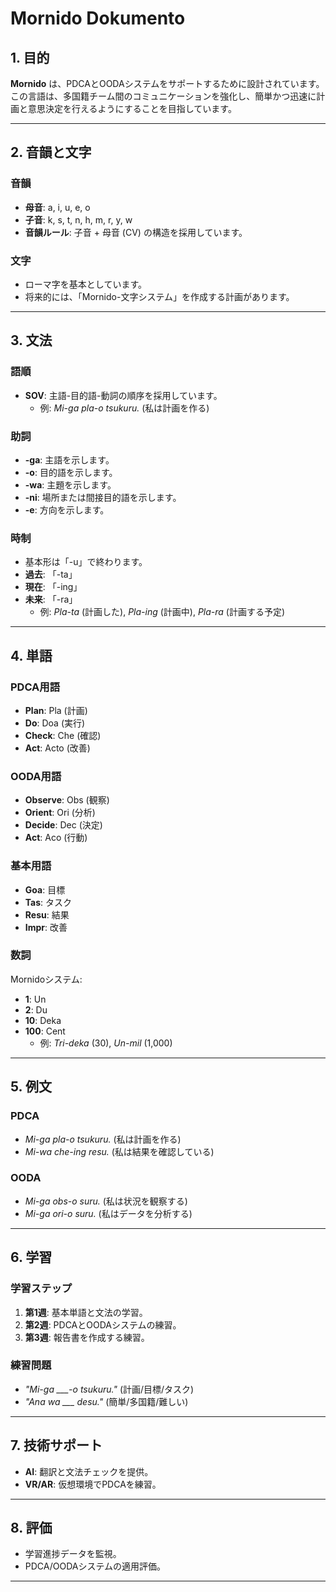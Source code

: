 # **Mornido Dokumento**

## **1. 目的**
**Mornido** は、PDCAとOODAシステムをサポートするために設計されています。  
この言語は、多国籍チーム間のコミュニケーションを強化し、簡単かつ迅速に計画と意思決定を行えるようにすることを目指しています。

---

## **2. 音韻と文字**
### **音韻**
- **母音**: a, i, u, e, o  
- **子音**: k, s, t, n, h, m, r, y, w  
- **音韻ルール**: 子音 + 母音 (CV) の構造を採用しています。

### **文字**
- ローマ字を基本としています。  
- 将来的には、「Mornido-文字システム」を作成する計画があります。

---

## **3. 文法**
### **語順**
- **SOV**: 主語-目的語-動詞の順序を採用しています。  
  - 例: *Mi-ga pla-o tsukuru.* (私は計画を作る)

### **助詞**
- **-ga**: 主語を示します。  
- **-o**: 目的語を示します。  
- **-wa**: 主題を示します。  
- **-ni**: 場所または間接目的語を示します。  
- **-e**: 方向を示します。

### **時制**
- 基本形は「-u」で終わります。  
- **過去**: 「-ta」  
- **現在**: 「-ing」  
- **未来**: 「-ra」  
  - 例: *Pla-ta* (計画した), *Pla-ing* (計画中), *Pla-ra* (計画する予定)

---

## **4. 単語**
### **PDCA用語**
- **Plan**: Pla (計画)  
- **Do**: Doa (実行)  
- **Check**: Che (確認)  
- **Act**: Acto (改善)  

### **OODA用語**
- **Observe**: Obs (観察)  
- **Orient**: Ori (分析)  
- **Decide**: Dec (決定)  
- **Act**: Aco (行動)  

### **基本用語**
- **Goa**: 目標  
- **Tas**: タスク  
- **Resu**: 結果  
- **Impr**: 改善  

### **数詞**
Mornidoシステム:
- **1**: Un  
- **2**: Du  
- **10**: Deka  
- **100**: Cent  
  - 例: *Tri-deka* (30), *Un-mil* (1,000)

---

## **5. 例文**
### **PDCA**
- *Mi-ga pla-o tsukuru.* (私は計画を作る)  
- *Mi-wa che-ing resu.* (私は結果を確認している)  

### **OODA**
- *Mi-ga obs-o suru.* (私は状況を観察する)  
- *Mi-ga ori-o suru.* (私はデータを分析する)  

---

## **6. 学習**
### **学習ステップ**
1. **第1週**: 基本単語と文法の学習。  
2. **第2週**: PDCAとOODAシステムの練習。  
3. **第3週**: 報告書を作成する練習。  

### **練習問題**
- *"Mi-ga ___-o tsukuru."* (計画/目標/タスク)  
- *"Ana wa ___ desu."* (簡単/多国籍/難しい)  

---

## **7. 技術サポート**
- **AI**: 翻訳と文法チェックを提供。  
- **VR/AR**: 仮想環境でPDCAを練習。

---

## **8. 評価**
- 学習進捗データを監視。  
- PDCA/OODAシステムの適用評価。

---
